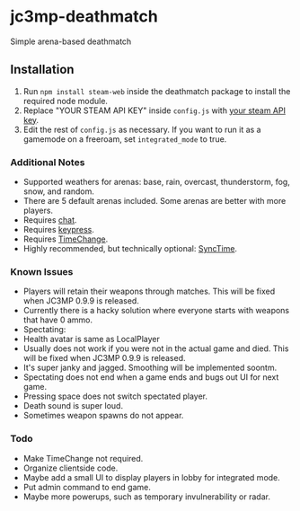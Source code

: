 # jc3mp-deathmatch
Simple arena-based deathmatch

## Installation

1. Run `npm install steam-web` inside the deathmatch package to install the required node module.
2. Replace "YOUR STEAM API KEY" inside `config.js` with [your steam API key](https://steamcommunity.com/dev/apikey).
3. Edit the rest of `config.js` as necessary. If you want to run it as a gamemode on a freeroam, 
set `integrated_mode` to true.

### Additional Notes

- Supported weathers for arenas: base, rain, overcast, thunderstorm, fog, snow, and random.
- There are 5 default arenas included.  Some arenas are better with more players.
- Requires [chat](https://gitlab.nanos.io/jc3mp-packages/chat).
- Requires [keypress](https://github.com/noobasaurus/jc3mp-keypress).
- Requires [TimeChange](https://github.com/noobasaurus/jc3mp-timechange).
- Highly recommended, but technically optional: [SyncTime](https://github.com/noobasaurus/jc3mp-synctime).

### Known Issues

- Players will retain their weapons through matches. This will be fixed when JC3MP 0.9.9 is released.
 - Currently there is a hacky solution where everyone starts with weapons that have 0 ammo.
- Spectating:
 - Health avatar is same as LocalPlayer
 - Usually does not work if you were not in the actual game and died. This will be fixed when JC3MP 0.9.9 is released.
 - It's super janky and jagged. Smoothing will be implemented soontm.
 - Spectating does not end when a game ends and bugs out UI for next game.
 - Pressing space does not switch spectated player.
 - Death sound is super loud.
- Sometimes weapon spawns do not appear.

 

### Todo

- Make TimeChange not required.
- Organize clientside code.
- Maybe add a small UI to display players in lobby for integrated mode.
- Put admin command to end game.
- Maybe more powerups, such as temporary invulnerability or radar.
